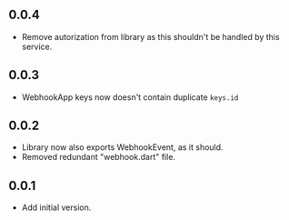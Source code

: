 ## 0.0.4

- Remove autorization from library as this shouldn't be handled by this service.

## 0.0.3

- WebhookApp keys now doesn't contain duplicate `keys.id`

## 0.0.2

- Library now also exports WebhookEvent, as it should.
- Removed redundant "webhook.dart" file.

## 0.0.1

- Add initial version.
